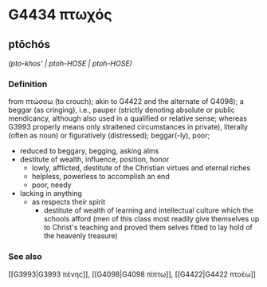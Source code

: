 # G4434 πτωχός

## ptōchós

_(pto-khos' | ptoh-HOSE | ptoh-HOSE)_

### Definition

from πτώσσω (to crouch); akin to G4422 and the alternate of G4098); a beggar (as cringing), i.e., pauper (strictly denoting absolute or public mendicancy, although also used in a qualified or relative sense; whereas G3993 properly means only straitened circumstances in private), literally (often as noun) or figuratively (distressed); beggar(-ly), poor; 

- reduced to beggary, begging, asking alms
- destitute of wealth, influence, position, honor
  - lowly, afflicted, destitute of the Christian virtues and eternal riches
  - helpless, powerless to accomplish an end
  - poor, needy
- lacking in anything
  - as respects their spirit
    - destitute of wealth of learning and intellectual culture which the schools afford (men of this class most readily give themselves up to Christ's teaching and proved them selves fitted to lay hold of the heavenly treasure)

### See also

[[G3993|G3993 πένης]], [[G4098|G4098 πίπτω]], [[G4422|G4422 πτοέω]]
